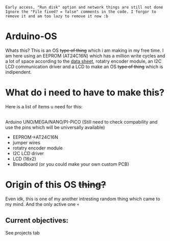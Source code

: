 ```Early access, "Run disk" option and network things are still not done```<br>
```Ignore the "File fixed? = false" comments in the code. I forgor to remove it and am too lazy to remove it now :b```
# Arduino-OS
Whats this? This is an OS ~~type of thing~~ which i am making in my free time. I am here using an EEPROM (AT24C16N) which has a million write cycles and a lot of space according to the <a href="https://cdn-reichelt.de/documents/datenblatt/A300/24C08_16.PDF">data sheet</a>, rotatry encoder module, an I2C LCD communication driver and a LCD to make an OS ~~type of thing~~ which is indipendent.

# What do i need to have to make this?
Here is a list of items u need for this:<br><br>

Arduino UNO/MEGA/NANO/PI-PICO (Still need to check compability and use the pins which will be universally available)<br>
- EEPROM->AT24C16N
- jumper wires
- rotatry encoder module
- I2C LCD driver
- LCD (16x2)
- Breadboard (or you could make your own custom PCB)

# Origin of this OS ~~thing?~~
Even idk, this is one of my another intresting random thing which came to my mind. And the only active one :skull:
<br>
## Current objectives:
  See projects tab

